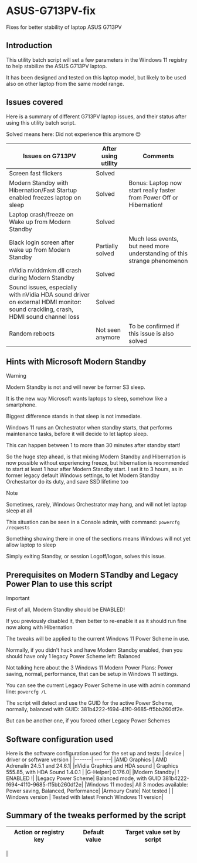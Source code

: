 # ASUS-G713PV-fix
Fixes for better stability of laptop ASUS G713PV
## Introduction
This utility batch script will set a few parameters in the Windows 11 registry to help stabilize the ASUS G713PV laptop. 

It has been designed and tested on this laptop model, but likely to be used also on other laptop from the same model range.
## Issues covered
Here is a summary of different G713PV laptop issues, and their status after using this utility batch script.

Solved means here: Did not experience this anymore 😊

|Issues on G713PV | After using utility | Comments |
|-------|-------|---|
|Screen fast flickers | Solved |  |
|Modern Standby with Hibernation/Fast Startup enabled freezes laptop on sleep | Solved |Bonus: Laptop now start really faster from Power Off or Hibernation!
|Laptop crash/freeze on Wake up from Modern Standby|Solved|
|Black login screen after wake up from Modern Standby|Partially solved|Much less events, but need more understanding of this strange phenomenon |
|nVidia nvlddmkm.dll crash during Modern Standby|Solved|
|Sound issues, especially with nVidia HDA sound driver on external HDMI monitor: sound crackling, crash, HDMI sound channel loss|Solved|
|Random reboots|Not seen anymore| To be confirmed if this issue is also solved|
## Hints with Microsoft Modern Standby
> [!WARNING]
> Modern Standby is not and will never be former S3 sleep. 

It is the new way Microsoft wants laptops to sleep, somehow like a smartphone.

Biggest difference stands in that sleep is not immediate. 

Windows 11 runs an Orchestrator when standby starts, that performs maintenance tasks, before it will decide to let laptop sleep. 

This can happen between 1 to more than 30 minutes after standby start!

So the huge step ahead, is that mixing Modern Standby and Hibernation is now possible without experiencing freeze, but hibernation is recommended to start at least 1 hour after Modern Standby start. I set it to 3 hours, as in former legacy default Windows settings, to let Modern Standby Orchestartor do its duty, and save SSD lifetime too
> [!NOTE]
> Sometimes, rarely, Windows Orchestrator may hang, and will not let laptop sleep at all 
>
> This situation can be seen in a Console admin, with command: `powercfg /requests`
> 
> Something showing there in one of the sections means Windows will not yet allow laptop to sleep
>
> Simply exiting Standby, or session Logoff/logon, solves this issue. 
## Prerequisites on Modern STandby and Legacy Power Plan to use this script
> [!IMPORTANT]
> First of all, Modern Standby should be ENABLED!
>
> If you previously disabled it, then better to re-enable it as it should run fine now along with Hibernation 

The tweaks will be applied to the current Windows 11 Power Scheme in use.

Normally, if you didn't hack and have Modern Standby enabled, then you should have only 1 legacy Power Scheme left: Balanced

Not talking here about the 3 Windows 11 Modern Power Plans: Power saving, normal, performance, that can be setup in Windows 11 settings.

You can see the current Legacy Power Scheme in use with admin command line: `powercfg /L` 

The script will detect and use the GUID for the active Power Scheme, normally, balanced with GUID: 381b4222-f694-41f0-9685-ff5bb260df2e. 

But can be another one, if you forced other Legacy Power Schemes

## Software configuration used
Here is the software configuration used for the set up and tests:
| device | driver or software version |
|-------| -------|
|AMD Graphics | AMD Adrenalin 24.5.1 and 24.6.1|
|nVidia Graphics and HDA sound | Graphics 555.85, with HDA Sound 1.4.0.1 |
|G-Helper| 0.176.0|
|Modern Standby| ! ENABLED !|
|Legacy Power Scheme| Balanced mode, with GUID 381b4222-f694-41f0-9685-ff5bb260df2e|
|Windows 11 modes| All 3 modes available: Power saving, Balanced, Performance|
|Armoury Crate| Not tested |
| Windows version | Tested with latest French Windows 11 version|
## Summary of the tweaks performed by the script
|Action or registry key|Default value|Target value set by script|
|----------------------|-------------|--------------------------|
|


